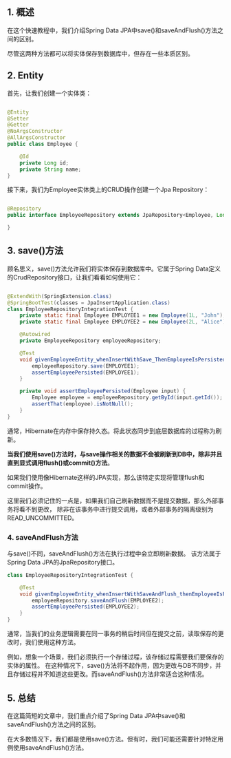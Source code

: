 ## 1. 概述

在这个快速教程中，我们介绍Spring Data JPA中save()和saveAndFlush()方法之间的区别。

尽管这两种方法都可以将实体保存到数据库中，但存在一些本质区别。

## 2. Entity

首先，让我们创建一个实体类：

```java

@Entity
@Setter
@Getter
@NoArgsConstructor
@AllArgsConstructor
public class Employee {

    @Id
    private Long id;
    private String name;
}
```

接下来，我们为Employee实体类上的CRUD操作创建一个Jpa Repository：

```java

@Repository
public interface EmployeeRepository extends JpaRepository<Employee, Long> {

}
```

## 3. save()方法

顾名思义，save()方法允许我们将实体保存到数据库中。它属于Spring Data定义的CrudRepository接口，让我们看看如何使用它：

```java

@ExtendWith(SpringExtension.class)
@SpringBootTest(classes = JpaInsertApplication.class)
class EmployeeRepositoryIntegrationTest {
    private static final Employee EMPLOYEE1 = new Employee(1L, "John");
    private static final Employee EMPLOYEE2 = new Employee(2L, "Alice");

    @Autowired
    private EmployeeRepository employeeRepository;

    @Test
    void givenEmployeeEntity_whenInsertWithSave_ThenEmployeeIsPersisted() {
        employeeRepository.save(EMPLOYEE1);
        assertEmployeePersisted(EMPLOYEE1);
    }

    private void assertEmployeePersisted(Employee input) {
        Employee employee = employeeRepository.getById(input.getId());
        assertThat(employee).isNotNull();
    }
}
```

通常，Hibernate在内存中保存持久态。将此状态同步到底层数据库的过程称为刷新。

**当我们使用save()方法时，与save操作相关的数据不会被刷新到DB中，除非并且直到显式调用flush()或commit()方法**。

如果我们使用像Hibernate这样的JPA实现，那么该特定实现将管理flush和commit操作。

这里我们必须记住的一点是，如果我们自己刷新数据而不是提交数据，那么外部事务将看不到更改，
除非在该事务中进行提交调用，或者外部事务的隔离级别为READ_UNCOMMITTED。

### 4. saveAndFlush方法

与save()不同，saveAndFlush()方法在执行过程中会立即刷新数据。
该方法属于Spring Data JPA的JpaRepository接口。

```java
class EmployeeRepositoryIntegrationTest {

    @Test
    void givenEmployeeEntity_whenInsertWithSaveAndFlush_thenEmployeeIsPersisted() {
        employeeRepository.saveAndFlush(EMPLOYEE2);
        assertEmployeePersisted(EMPLOYEE2);
    }
}
```

通常，当我们的业务逻辑需要在同一事务的稍后时间但在提交之前，读取保存的更改时，我们使用这种方法。

例如，想象一个场景，我们必须执行一个存储过程，该存储过程需要我们要保存的实体的属性。
在这种情况下，save()方法将不起作用，因为更改与DB不同步，并且存储过程并不知道这些更改。而saveAndFlush()方法非常适合这种情况。

## 5. 总结

在这篇简短的文章中，我们重点介绍了Spring Data JPA中save()和saveAndFlush()方法之间的区别。

在大多数情况下，我们都是使用save()方法。但有时，我们可能还需要针对特定用例使用saveAndFlush()方法。